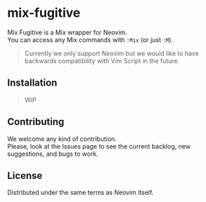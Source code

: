 # mix-fugitive
Mix Fugitive is a Mix wrapper for Neovim.  
You can access any Mix commands with `:Mix` (or just `:M`).

> Currently we only support Neovim but we would like to have backwards compatibility with Vim Script in the future.

## Installation
> WiP

## Contributing
We welcome any kind of contribution.  
Please, look at the Issues page to see the current backlog, new suggestions, and bugs to work.

## License
Distributed under the same terms as Neovim itself.

